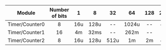 
   | **Module** | **Number of bits** | **1** | **8** | **32** | **64** | **128** | **256** | **1024** |
   | :-: | :-: | :-: | :-: | :-: | :-: | :-: | :-: | :-: |
   | Timer/Counter0 | 8  | 16u | 128u |  --  | 1024u | -- | 4m | 16m |
   | Timer/Counter1 | 16 | 4m  | 32ms |  --  |  262m | -- | 1s | 4s  |
   | Timer/Counter2 | 8  | 16u | 128u | 512u |   1m  | 2m | 4m | 16m |